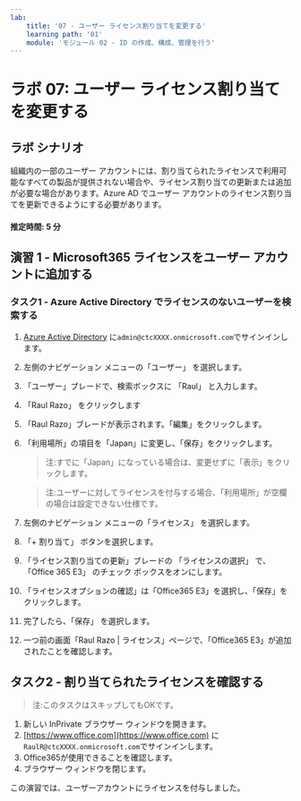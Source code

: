 ```yaml
---
lab:
    title: '07 - ユーザー ライセンス割り当てを変更する'
    learning path: '01'
    module: 'モジュール 02 - ID の作成、構成、管理を行う'
---
```


# ラボ 07: ユーザー ライセンス割り当てを変更する

## ラボ シナリオ

組織内の一部のユーザー アカウントには、割り当てられたライセンスで利用可能なすべての製品が提供されない場合や、ライセンス割り当ての更新または追加が必要な場合があります。Azure AD でユーザー アカウントのライセンス割り当てを更新できるようにする必要があります。

#### 推定時間: 5 分

## 演習 1 - Microsoft365 ライセンスをユーザー アカウントに追加する

### タスク1 - Azure Active Directory でライセンスのないユーザーを検索する

1. [Azure Active Directory]( https://portal.azure.com/#blade/Microsoft_AAD_IAM/ActiveDirectoryMenuBlade/Overview) に`admin@ctcXXXX.onmicrosoft.com`でサインインします。

2. 左側のナビゲーション メニューの「ユーザー」 を選択します。

3. 「ユーザー」ブレードで、検索ボックスに 「Raul」 と入力します。

4. 「Raul Razo」 をクリックします

5. 「Raul Razo」ブレードが表示されます。「編集」をクリックします。

6. 「利用場所」の項目を「Japan」に変更し、「保存」をクリックします。

    > 注:すでに「Japan」になっている場合は、変更せずに「表示」をクリックします。

    > 注:ユーザーに対してライセンスを付与する場合、「利用場所」が空欄の場合は設定できない仕様です。

7. 左側のナビゲーション メニューの「ライセンス」 を選択します。

8. 「+ 割り当て」 ボタンを選択します。 

9. 「ライセンス割り当ての更新」ブレードの 「ライセンスの選択」 で、「Office 365 E3」 のチェック ボックスをオンにします。

10. 「ライセンスオプションの確認」は「Office365 E3」を選択し、「保存」をクリックします。

11. 完了したら、「保存」 を選択します。

12. 一つ前の画面「Raul Razo | ライセンス」ページで、「Office365 E3」が追加されたことを確認します。



## タスク2 - 割り当てられたライセンスを確認する

> 注:このタスクはスキップしてもOKです。

1. 新しい InPrivate ブラウザー ウィンドウを開きます。
2. [https://www.office.com](https://www.office.com) に`RaulR@ctcXXXX.onmicrosoft.com`でサインインします。
3. Office365が使用できることを確認します。
4. ブラウザー ウィンドウを閉じます。



この演習では、ユーザーアカウントにライセンスを付与しました。
